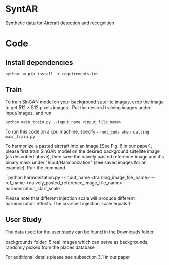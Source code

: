 # SyntAR
Synthetic data for Aircraft detection and recognition

# Code
## Install dependencies
`python -m pip install -r requirements.txt`

## Train
To train SinGAN model on your background satellite images, crop the image to get 512 × 512 pixels images . Put the desired training images under Input/Images, and run

``python main_train.py --input_name <input_file_name>``

To run this code on a cpu machine, specify 
`--not_cuda when calling main_train.py`

To harmonize a pasted aircraft into an image (See Fig. 6 in our paper), please first train SinGAN model on the desired background satellite image (as described above), then save the naively pasted reference image and it's binary mask under "Input/Harmonization" (see saved images for an example). Run the command

``python harmonization.py --input_name <training_image_file_name> --ref_name <naively_pasted_reference_image_file_name> --harmonization_start_scale <scale to inject>

Please note that different injection scale will produce different harmonization effects. The coarsest injection scale equals 1.


## User Study

The data used for the user study can be found in the Downloads folder.

backgrounds folder: 5 real images which can serve as backgrounds, randomly picked from the places database

For additional details please see subsection 3.1 in our paper

